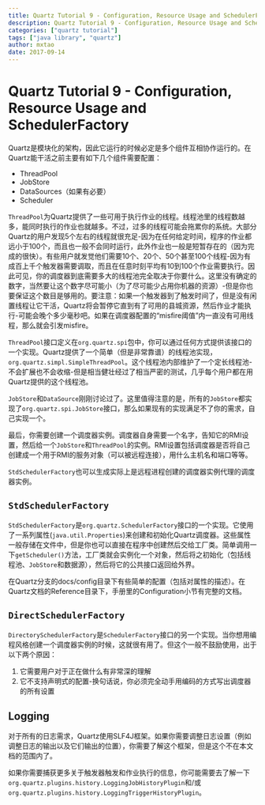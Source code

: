 ```yaml
---
title: Quartz Tutorial 9 - Configuration, Resource Usage and SchedulerFactory
description: Quartz Tutorial 9 - Configuration, Resource Usage and SchedulerFactory
categories: ["quartz tutorial"]
tags: ["java library", "quartz"]
author: mxtao
date: 2017-09-14
---
```


# Quartz Tutorial 9 - Configuration, Resource Usage and SchedulerFactory

Quartz是模块化的架构，因此它运行的时候必定是多个组件互相协作运行的。在Quartz能干活之前主要有如下几个组件需要配置：

+ ThreadPool
+ JobStore
+ DataSources（如果有必要）
+ Scheduler

`ThreadPool`为Quartz提供了一些可用于执行作业的线程。线程池里的线程数越多，能同时执行的作业也就越多。不过，过多的线程可能会拖累你的系统。大部分Quartz的用户发现5个左右的线程就很充足-因为在任何给定时间，程序的作业都远小于100个，而且也一般不会同时运行，此外作业也一般是短暂存在的（因为完成的很快）。有些用户就发觉他们需要10个、20个、50个甚至100个线程-因为有成百上千个触发器需要调取，而且在任意时刻平均有10到100个作业需要执行。因此可见，你的调度器到底需要多大的线程池完全取决于你要什么。这里没有确定的数字，当然要让这个数字尽可能小（为了尽可能少占用你机器的资源）-但是你也要保证这个数目是够用的。要注意：如果一个触发器到了触发时间了，但是没有闲置线程让它干活，Quartz将会暂停它直到有了可用的县城资源，然后作业才能执行-可能会晚个多少毫秒吧。如果在调度器配置的“misfire阈值”内一直没有可用线程，那么就会引发misfire。

`ThreadPool`接口定义在`org.quartz.spi`包中，你可以通过任何方式提供该接口的一个实现。Quartz提供了一个简单（但是非常靠谱）的线程池实现，`org.quartz.simpl.SimpleThreadPool`。这个线程池内部维护了一个定长线程池-不会扩展也不会收缩-但是相当健壮经过了相当严密的测试，几乎每个用户都在用Quartz提供的这个线程池。

`JobStore`和`DataSource`刚刚讨论过了。这里值得注意的是，所有的`JobStore`都实现了`org.quartz.spi.JobStore`接口，那么如果现有的实现满足不了你的需求，自己实现一个。

最后，你需要创建一个调度器实例。调度器自身需要一个名字，告知它的RMI设置，然后给一个`JobStore`和`ThreadPool`的实例。RMI设置包括调度器是否将自己创建成一个用于RMI的服务对象（可以被远程连接），用什么主机名和端口等等。

`StdSchedulerFactory`也可以生成实际上是远程进程创建的调度器实例代理的调度器实例。

## `StdSchedulerFactory`

`StdSchedulerFactory`是`org.quartz.SchedulerFactory`接口的一个实现。它使用了一系列属性(`java.util.Properties`)来创建和初始化Quartz调度器。这些属性一般存储在文件中，但是你也可以直接在程序中创建然后交给工厂类。简单调用一下`getScheduler()`方法，工厂类就会实例化一个对象，然后将之初始化（包括线程池、`JobStore`和数据源），然后将它的公共接口返回给外界。

在Quartz分支的docs/config目录下有些简单的配置（包括对属性的描述）。在Quartz文档的Reference目录下，手册里的Configuration小节有完整的文档。

## `DirectSchedulerFactory`

`DirectorySchedulerFactory`是`SchedulerFactory`接口的另一个实现。当你想用编程风格创建一个调度器实例的时候，这就很有用了。但这个一般不鼓励使用，出于以下两个原因：

1. 它需要用户对于正在做什么有非常深的理解
2. 它不支持声明式的配置-换句话说，你必须完全动手用编码的方式写出调度器的所有设置

## Logging

对于所有的日志需求，Quartz使用SLF4J框架。如果你需要调整日志设置（例如调整日志的输出以及它们输出的位置），你需要了解这个框架，但是这个不在本文档的范围内了。

如果你需要捕获更多关于触发器触发和作业执行的信息，你可能需要去了解一下`org.quartz.plugins.history.LoggingJobHistoryPlugin`和/或`org.quartz.plugins.history.LoggingTriggerHistoryPlugin`。